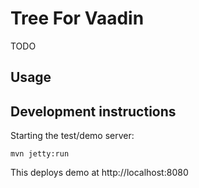 # Tree For Vaadin

TODO

## Usage


## Development instructions

Starting the test/demo server:
```
mvn jetty:run
```

This deploys demo at http://localhost:8080
